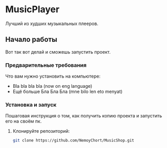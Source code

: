 # MusicPlayer
Лучший из худших музыкальных плееров.

## Начало работы

Вот так вот делай и сможешь запустить проект.

### Предварительные требования

Что вам нужно установить на компьютере:

- Bla bla bla bla (now on eng language)
- Ещё больше Бла Бла Бла (mne bilo len eto menyat)

### Установка и запуск

Пошаговая инструкция о том, как получить копию проекта и запустить его на своём пк.

1. Клонируйте репозиторий: 
   ```sh
   git clone https://github.com/NemoyChort/MusicShop.git
